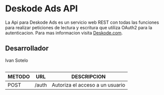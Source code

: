 # Deskode Ads API

La Api para Deskode Ads es un servicio web REST con todas las funciones para realizar peticiones de lectura y escritura que utiliza OAuth2 para la autenticacion. Para mas informacion visita [Deskode.com](http://www.deskode.com).

## Desarrollador

Ivan Sotelo

## 

METODO|URL|DESCRIPCION
------|---|---------
POST  |/auth|Autoriza el acceso a un usuario